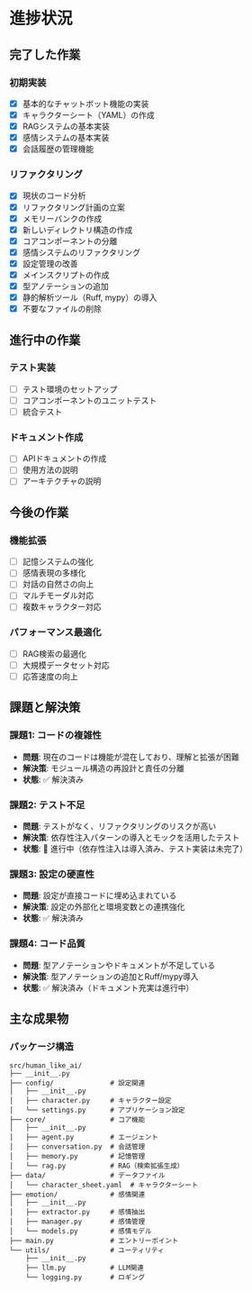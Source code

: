 # 進捗状況

## 完了した作業

### 初期実装
- [x] 基本的なチャットボット機能の実装
- [x] キャラクターシート（YAML）の作成
- [x] RAGシステムの基本実装
- [x] 感情システムの基本実装
- [x] 会話履歴の管理機能

### リファクタリング
- [x] 現状のコード分析
- [x] リファクタリング計画の立案
- [x] メモリーバンクの作成
- [x] 新しいディレクトリ構造の作成
- [x] コアコンポーネントの分離
- [x] 感情システムのリファクタリング
- [x] 設定管理の改善
- [x] メインスクリプトの作成
- [x] 型アノテーションの追加
- [x] 静的解析ツール（Ruff, mypy）の導入
- [x] 不要なファイルの削除

## 進行中の作業

### テスト実装
- [ ] テスト環境のセットアップ
- [ ] コアコンポーネントのユニットテスト
- [ ] 統合テスト

### ドキュメント作成
- [ ] APIドキュメントの作成
- [ ] 使用方法の説明
- [ ] アーキテクチャの説明

## 今後の作業

### 機能拡張
- [ ] 記憶システムの強化
- [ ] 感情表現の多様化
- [ ] 対話の自然さの向上
- [ ] マルチモーダル対応
- [ ] 複数キャラクター対応

### パフォーマンス最適化
- [ ] RAG検索の最適化
- [ ] 大規模データセット対応
- [ ] 応答速度の向上

## 課題と解決策

### 課題1: コードの複雑性
- **問題**: 現在のコードは機能が混在しており、理解と拡張が困難
- **解決策**: モジュール構造の再設計と責任の分離
- **状態**: ✅ 解決済み

### 課題2: テスト不足
- **問題**: テストがなく、リファクタリングのリスクが高い
- **解決策**: 依存性注入パターンの導入とモックを活用したテスト
- **状態**: 🔄 進行中（依存性注入は導入済み、テスト実装は未完了）

### 課題3: 設定の硬直性
- **問題**: 設定が直接コードに埋め込まれている
- **解決策**: 設定の外部化と環境変数との連携強化
- **状態**: ✅ 解決済み

### 課題4: コード品質
- **問題**: 型アノテーションやドキュメントが不足している
- **解決策**: 型アノテーションの追加とRuff/mypy導入
- **状態**: ✅ 解決済み（ドキュメント充実は進行中）

## 主な成果物

### パッケージ構造
```
src/human_like_ai/
├── __init__.py
├── config/              # 設定関連
│   ├── __init__.py
│   ├── character.py     # キャラクター設定
│   └── settings.py      # アプリケーション設定
├── core/                # コア機能
│   ├── __init__.py
│   ├── agent.py         # エージェント
│   ├── conversation.py  # 会話管理
│   ├── memory.py        # 記憶管理
│   └── rag.py           # RAG（検索拡張生成）
├── data/                # データファイル
│   └── character_sheet.yaml  # キャラクターシート
├── emotion/             # 感情関連
│   ├── __init__.py
│   ├── extractor.py     # 感情抽出
│   ├── manager.py       # 感情管理
│   └── models.py        # 感情モデル
├── main.py              # エントリーポイント
└── utils/               # ユーティリティ
    ├── __init__.py
    ├── llm.py           # LLM関連
    └── logging.py       # ロギング
